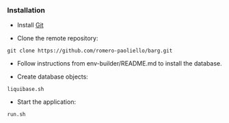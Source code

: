 ### Installation

* Install [Git](https://git-scm.com)

* Clone the remote repository:

```
git clone https://github.com/romero-paoliello/barg.git
```

* Follow instructions from env-builder/README.md to install the database.


* Create database objects:
```
liquibase.sh
```

* Start the application:
```
run.sh
```